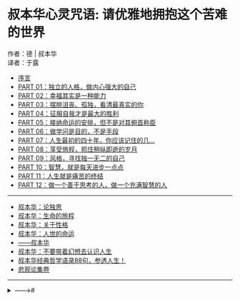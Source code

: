 <link href="../css/style.css" rel="stylesheet" type="text/css" />

# 叔本华心灵咒语: 请优雅地拥抱这个苦难的世界

<span class="r">作者：德 | 叔本华<br />
译者：于露

<div class="dir">

- [序言](叔本华心灵咒语/preface.md)
- [PART 01：独立的人格，做内心强大的自己](叔本华心灵咒语/1.md)
- [PART 02：幸福其实是一种能力](叔本华心灵咒语/2.md)
- [PART 03：摆脱沮丧、孤独，看清最真实的你](叔本华心灵咒语/3.md)
- [PART 04：征服自我才是最大的胜利](叔本华心灵咒语/4.md)
- [PART 05：接纳命运的安排，但不是对其俯首称臣](叔本华心灵咒语/5.md)
- [PART 06：做学问是目的，不是手段](叔本华心灵咒语/6.md)
- [PART 07：人生最初的四十年，你应该记住的几…](叔本华心灵咒语/7.md)
- [PART 08：享受旅程，抓住稍纵即逝的岁月](叔本华心灵咒语/8.md)
- [PART 09：风格，寻找独一无二的自己](叔本华心灵咒语/9.md)
- [PART 10：智慧，就是每天进步一点点](叔本华心灵咒语/10.md)
- [PART 11：人生就是痛苦的终结](叔本华心灵咒语/11.md)
- [PART 12：做一个善于思考的人，做一个充满智慧的人](叔本华心灵咒语/12.md)

</div>

----

<div class="pages">

- [叔本华：论独思](叔本华心灵咒语/论独思.md)
- [叔本华：生命的旅程](叔本华心灵咒语/生命的旅程.md)
- [叔本华：关于性格](叔本华心灵咒语/关于性格.md)
- [叔本华：人世的命运](叔本华心灵咒语/人世的命运.md)
- [——叔本华](叔本华心灵咒语/——叔本华.md)
- [叔本华：不要带着幻想去认识人生](https://mp.weixin.qq.com/s?__biz=MjM5OTc1NzY5MQ==&mid=2649768307&idx=3&sn=3b384c9e1ca42d30f7bbb62c7bd3fb17)
- [叔本华经典哲学语录88句，参透人生！](http://www.360doc.cn/mip/944759256.html)
- [悲观论集卷](https://www.cz2che.com/0/481/)

</div>

----

<div style="page-break-after: always;"></div>

<details markdown='1'><summary>--->#</summary>

<div class="p">
<div class="wavy">

<span class="wavy">逃避问题是人的本能，但无疑逃避对问题的解决并无益处。当问题出现时，不要采取逃避的态度，尝试等待适当的心境自然而然地出现，在这种等待中，我们的思考会不断成熟，很多之前被忽略的东西会被重新考虑，从而带着一种新的眼光去看待问题，或许这就是自然而然的玄妙之处。</span>《论独思》

</div>
</div>

<span class="r">#PART 01#09#

<div class="p">
<div class="wavy">

伪劣书籍如同强盗一般，无耻又霸道，毫不客气地掠夺读者的时间、金钱和宝贵的注意力。当作者与书商强强联合，读者只能被迫成为虎口的羊羔，无路可逃。

练就一双慧眼变得尤为重要，不要再让充数的文字、伪劣的思想、平庸的认识浪费你的时间，消磨你的耐心，读那些毫无意义的空话远不如去睡一个好觉，或者去公园溜达一圈来得实在。《叔本华美学随笔》

</div>
</div>

<span class="r">#part 12#209#

<div class="p">
<div class="wavy">

如果你来世一遭是为了得到可怜巴巴的世俗幸福，如财富、名声、事业、温馨的家庭，那么即使你苦心经营，时而得到幸运相助，但你所苦心经营的依然会在各种未知的天灾人祸里毁于一旦。

其实面对它们，就像身处于大雾之中，看起来抓得住摸得着，其实不过都是惘然，阳光一晒就立刻消失得无影无踪，剩下的就是真正生活的含义——享受过程，自我修炼升华。

属于自我内在的东西是坚不可摧的，你会懂得。《叔本华美学随笔》

</div>
</div>

<span class="r">#part12#201.#

<div class="p">
<div class="wavy">

我们对这个世界总是充满了无穷无尽的好奇，喜欢未曾经历过的事物，内体涌动的不安分时刻催促我们收拾行囊踏上征程展开对未知的探索。旅行的最大乐趣，就是填补我们的眼界，满足我们的探索欲，与其说找到一个与心灵切合的地方，不如说是遇到一个默契相投的世界，而这种默契是你未曾想过的，属于计划之外的收获。

旅行会创造很多与不曾经历过的事物不期而遇的机会，让人们在种种不确定中，享受到惊喜的冲击。《叔本华美学随笔》

</div>
</div>

<span class="r">#part 12#206.#

<div class="p">
<div class="wavy">

人之所以想炫耀有两种可能，一是还未拥有，二是尚未满足。这两种可能都是心里缺失的表现。因为没有所以想要而不惜一切来营造一种假象，以蒙骗别人，通过别人的羡慕与赞赏麻痹自己。

人不可能长期地伪装自己，因为本性总会寻觅到恰当的时机把所有的虚伪撕成碎片。

睁开双眼坦诚地面对自己吧，因为现实总是一针见血，但这并不代表它有恶意。《论了解他人》

</div>
</div>

<span class="r">7#103#大肆渲染自己的成功是因为还没有拥有#

> 摘自：《叔本华心灵咒语》〔德〕叔本华，在[豆瓣](https://read.douban.com/ebook/10322889)阅读查看。

</details>

